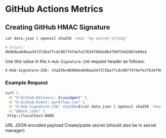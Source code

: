 # GitHub Actions Metrics

## Creating GitHub HMAC Signature

```bash
cat data.json | openssl sha256 -hmac "my-secret-string"

# Output:
db9b9ea04baa347372ba77cdc9877474efe276347969a9b4790754d28bfe69e4
```

Use this value in the `X-Hub-Signature-256` request header as follows:

```bash
X-Hub-Signature-256: sha256=db9b9ea04baa347372ba77cdc9877474efe276347969a9b4790754d28bfe69e4
```

### Example Request

```bash
curl \
 -H "X-Github-Delivery: $(uuidgen)" \
 -H "X-Github-Event: workflow-run" \
 -H "X-Hub-Signature-256: sha256=$(cat data.json | openssl sha256 -hmac "my-secret-string")" \
 -d "@data.json" \
 http://localhost:8080
```

URL
JSON encoded payload
Create/paste secret (should also be in secret manager)

